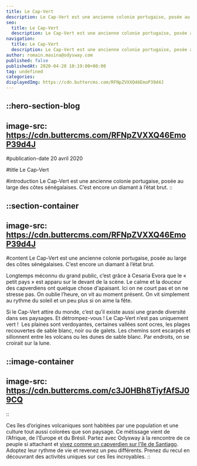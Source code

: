 ```yaml
---
title: Le Cap-Vert
description: Le Cap-Vert est une ancienne colonie portugaise, posée au large des côtes sénégalaises. C’est encore un diamant à l’état brut. Longtemps méconnu du grand public, c’est grâce à Cesaria Evora que le « petit pays » est apparu sur le devant de la scène. Le calme et la douceur des ...
seo:
  title: Le Cap-Vert
  description: Le Cap-Vert est une ancienne colonie portugaise, posée au large des côtes sénégalaises. C’est encore un diamant à l’état brut. Longtemps méc
navigation:
  title: Le Cap-Vert
  description: Le Cap-Vert est une ancienne colonie portugaise, posée au large des côtes sénégalaises. C’est encore un diamant à l’état brut. Longtemps méconnu du grand public, c’est grâce à Cesaria Evora que le « petit pays » est apparu sur le devant de la scène. Le calme et la douceur des ...
author: romain.masina@odysway.com
published: false
publishedAt: 2020-04-20 10:19:00+00:00
tag: undefined
categories: 
displayedImg: https://cdn.buttercms.com/RFNpZVXXQ46EmoP39d4J
---
```


::hero-section-blog
---
image-src: https://cdn.buttercms.com/RFNpZVXXQ46EmoP39d4J
---
#publication-date
20 avril 2020

#title
Le Cap-Vert

#introduction
Le Cap-Vert est une ancienne colonie portugaise, posée au large des côtes sénégalaises. C’est encore un diamant à l’état brut.
::

::section-container
---
image-src: https://cdn.buttercms.com/RFNpZVXXQ46EmoP39d4J
---
#content
Le Cap-Vert est une ancienne colonie portugaise, posée au large des côtes sénégalaises. C’est encore un diamant à l’état brut.

Longtemps méconnu du grand public, c’est grâce à Cesaria Evora que le « petit pays » est apparu sur le devant de la scène. Le calme et la douceur des capverdiens ont quelque chose d'apaisant. Ici on ne court pas et on ne stresse pas. On oublie l’heure, on vit au moment présent. On vit simplement au rythme du soleil et un peu plus si on aime la fête.

Si le Cap-Vert attire du monde, c’est qu’il existe aussi une grande diversité dans ses paysages. Et détrompez-vous ! Le Cap-Vert n’est pas uniquement vert !  Les plaines sont verdoyantes, certaines vallées sont ocres, les plages recouvertes de sable blanc, noir ou de galets. Les chemins sont escarpés et sillonnent entre les volcans ou les dunes de sable blanc. Par endroits, on se croirait sur la lune.

::image-container
---
image-src: https://cdn.buttercms.com/c3J0HBh8TiyfAfSJ09CQ
---
::

Ces îles d’origines volcaniques sont habitées par une population et une culture tout aussi colorées que son paysage. Ce métissage vient de l’Afrique, de l'Europe et du Brésil. Partez avec Odysway à la rencontre de ce peuple si attachant et [vivez comme un capverdien sur l'île de Santiago](https://odysway.com/voyages/immersion-cap-vert). Adoptez leur rythme de vie et revenez un peu différents. Prenez du recul en découvrant des activités uniques sur ces îles incroyables.
::
